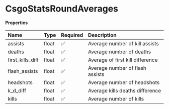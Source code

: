 # CsgoStatsRoundAverages

**Properties**

| Name             | Type  | Required | Description                      |
| :--------------- | :---- | :------- | :------------------------------- |
| assists          | float | ✅       | Average number of kill assists   |
| deaths           | float | ✅       | Average number of deaths         |
| first_kills_diff | float | ✅       | Average of first kill difference |
| flash_assists    | float | ✅       | Average number of flash assists  |
| headshots        | float | ✅       | Average number of headshots      |
| k_d_diff         | float | ✅       | Average kills deaths difference  |
| kills            | float | ✅       | Average number of kills          |
